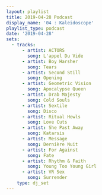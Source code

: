 ```yaml
---
layout: playlist
title: 2019-04-28 Podcast
display_name: '04 : Kaleidoscope'
playlist_type: podcast
date: '2019-04-28'
sets:
  - tracks:
      - artist: ACTORS
        song: L'appel Du Vide
      - artist: Boy Harsher
        song: Tears
      - artist: Second Still
        song: Opening
      - artist: Geometric Vision
        song: Apocalypse Queen
      - artist: Drab Majesty
        song: Cold Souls
      - artist: Sextile
        song: Disco
      - artist: Ritual Howls
        song: Love Cuts
      - artist: She Past Away
        song: Katarsis
      - artist: Message
        song: Dernière Nuit
      - artist: For Against
        song: Fate
      - artist: Rhythm & Faith
        song: Young Too Young Girl
      - artist: VR Sex
        song: Surrender
    type: dj_set
---
```


